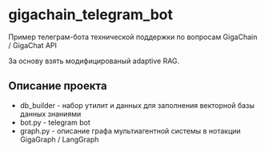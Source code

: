 # gigachain_telegram_bot
Пример телеграм-бота технической поддержки по вопросам GigaChain / GigaChat API

За основу взять модифицированый adaptive RAG.

## Описание проекта

* db_builder - набор утилит и данных для заполнения векторной базы данных знаниями
* bot.py - telegram bot
* graph.py - описание графа мультиагентной системы в нотакции GigaGraph / LangGraph
